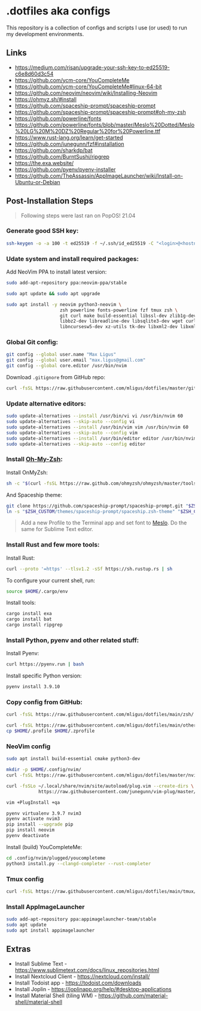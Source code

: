 # .dotfiles aka configs

This repository is a collection of configs and scripts I use (or used) to run my development environments.


## Links

  * https://medium.com/risan/upgrade-your-ssh-key-to-ed25519-c6e8d60d3c54
  * https://github.com/ycm-core/YouCompleteMe
  * https://github.com/ycm-core/YouCompleteMe#linux-64-bit
  * https://github.com/neovim/neovim/wiki/Installing-Neovim
  * https://ohmyz.sh/#install
  * https://github.com/spaceship-prompt/spaceship-prompt
  * https://github.com/spaceship-prompt/spaceship-prompt#oh-my-zsh
  * https://github.com/powerline/fonts
  * https://github.com/powerline/fonts/blob/master/Meslo%20Dotted/Meslo%20LG%20M%20DZ%20Regular%20for%20Powerline.ttf
  * https://www.rust-lang.org/learn/get-started
  * https://github.com/junegunn/fzf#installation
  * https://github.com/sharkdp/bat
  * https://github.com/BurntSushi/ripgrep
  * https://the.exa.website/
  * https://github.com/pyenv/pyenv-installer
  * https://github.com/TheAssassin/AppImageLauncher/wiki/Install-on-Ubuntu-or-Debian


## Post-Installation Steps

> Following steps were last ran on PopOS! 21.04


### Generate good SSH key:

```bash
ssh-keygen -o -a 100 -t ed25519 -f ~/.ssh/id_ed25519 -C "<login>@<hostname>"
```


### Udate system and install required packages:

Add NeoVim PPA to install latest version:

```bash
sudo add-apt-repository ppa:neovim-ppa/stable
```

```bash
sudo apt update && sudo apt upgrade
```

```bash
sudo apt install -y neovim python3-neovim \
                    zsh powerline fonts-powerline fzf tmux zsh \
                    git curl make build-essential libssl-dev zlib1g-dev \
                    libbz2-dev libreadline-dev libsqlite3-dev wget curl llvm \
                    libncursesw5-dev xz-utils tk-dev libxml2-dev libxmlsec1-dev libffi-dev liblzma-dev 
```

### Global Git config:

```bash
git config --global user.name "Max Ligus"
git config --global user.email "max.ligus@gmail.com"
git config --global core.editor /usr/bin/nvim
```

Download `.gitignore` from GitHub repo:

```bash
curl -fsSL https://raw.githubusercontent.com/mligus/dotfiles/master/git/.gitignore_global -o $HOME/.gitignore_global
```


### Update alternative editors:

```bash
sudo update-alternatives --install /usr/bin/vi vi /usr/bin/nvim 60
sudo update-alternatives --skip-auto --config vi
sudo update-alternatives --install /usr/bin/vim vim /usr/bin/nvim 60
sudo update-alternatives --skip-auto --config vim
sudo update-alternatives --install /usr/bin/editor editor /usr/bin/nvim 60
sudo update-alternatives --skip-auto --config editor
```


### Install [Oh-My-Zsh](https://ohmyz.sh/#install):

Install OnMyZsh:

```bash
sh -c "$(curl -fsSL https://raw.github.com/ohmyzsh/ohmyzsh/master/tools/install.sh)"
```

And Spaceship theme:

```bash
git clone https://github.com/spaceship-prompt/spaceship-prompt.git "$ZSH_CUSTOM/themes/spaceship-prompt" --depth=1
ln -s "$ZSH_CUSTOM/themes/spaceship-prompt/spaceship.zsh-theme" "$ZSH_CUSTOM/themes/spaceship.zsh-theme"
```

> Add a new Profile to the Terminal app and set font to [Meslo](https://github.com/powerline/fonts/blob/master/Meslo%20Dotted/Meslo%20LG%20M%20DZ%20Regular%20for%20Powerline.ttf). 
> Do the same for Sublime Text editor.


### Install Rust and few more tools:

Install Rust:
```bash
curl --proto '=https' --tlsv1.2 -sSf https://sh.rustup.rs | sh
```

To configure your current shell, run:
```bash
source $HOME/.cargo/env
```

Install tools:
```bash
cargo install exa
cargo install bat
cargo install ripgrep
```


### Install Python, pyenv and other related stuff:

Install Pyenv:
```bash
curl https://pyenv.run | bash
```

Install specific Python version:
```bash
pyenv install 3.9.10
```


### Copy config from GitHub:

```bash
curl -fsSL https://raw.githubusercontent.com/mligus/dotfiles/main/zsh/.zshrc -o $HOME/.zshrc

curl -fsSL https://raw.githubusercontent.com/mligus/dotfiles/main/other/.profile -o $HOME/.profile
cp $HOME/.profile $HOME/.zprofile
```


### NeoVim config

```bash
sudo apt install build-essential cmake python3-dev

mkdir -p $HOME/.config/nvim/
curl -fsSL https://raw.githubusercontent.com/mligus/dotfiles/master/nvim/init.vim -o $HOME/.config/nvim/init.vim

curl -fsSLo ~/.local/share/nvim/site/autoload/plug.vim --create-dirs \
            https://raw.githubusercontent.com/junegunn/vim-plug/master/plug.vim

vim +PlugInstall +qa

pyenv virtualenv 3.9.7 nvim3
pyenv activate nvim3
pip install --upgrade pip
pip install neovim
pyenv deactivate
```

Install (build) YouCompleteMe:

```bash
cd .config/nvim/plugged/youcompleteme
python3 install.py --clangd-completer --rust-completer
```


### Tmux config

```bash
curl -fsSL https://raw.githubusercontent.com/mligus/dotfiles/main/tmux/.tmux.conf -o $HOME/.tmux.conf
```

### Install AppImageLauncher

```bash
sudo add-apt-repository ppa:appimagelauncher-team/stable
sudo apt update
sudo apt install appimagelauncher
```


## Extras

  * Install Sublime Text - https://www.sublimetext.com/docs/linux_repositories.html
  * Install Nextcloud Client - https://nextcloud.com/install/
  * Install Todoist app - https://todoist.com/downloads
  * Install Joplin - https://joplinapp.org/help/#desktop-applications
  * Install Material Shell (tiling WM) - https://github.com/material-shell/material-shell
